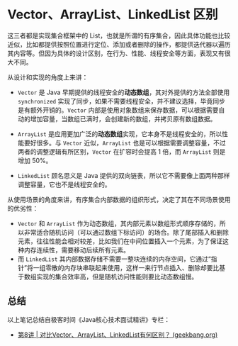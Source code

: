 # Vector、ArrayList、LinkedList 区别

这三者都是实现集合框架中的 List，也就是所谓的有序集合，因此具体功能也比较近似，比如都提供按照位置进行定位、添加或者删除的操作，都提供迭代器以遍历其内容等。但因为具体的设计区别，在行为、性能、线程安全等方面，表现又有很大不同。

从设计和实现的角度上来讲：

- `Vector` 是 Java 早期提供的线程安全的**动态数组**，其对外提供的方法全部使用 `synchronized` 实现了同步，如果不需要线程安全，并不建议选择，毕竟同步是有额外开销的。`Vector` 内部是使用对象数组来保存数据，可以根据需要自动的增加容量，当数组已满时，会创建新的数组，并拷贝原有数组数据。

- `ArrayList` 是应用更加广泛的**动态数组**实现，它本身不是线程安全的，所以性能要好很多。与 `Vector` 近似，`ArrayList` 也是可以根据需要调整容量，不过两者的调整逻辑有所区别，`Vector` 在扩容时会提高 1 倍，而 `ArrayList` 则是增加 50%。

- `LinkedList` 顾名思义是 Java 提供的双向链表，所以它不需要像上面两种那样调整容量，它也不是线程安全的。

从使用场景的角度来讲，有序集合内部数据的组织形式，决定了其在不同场景使用的优劣性：

- `Vector` 和 `ArrayList` 作为动态数组，其内部元素以数组形式顺序存储的，所以非常适合随机访问（可以通过数组下标访问）的场合。除了尾部插入和删除元素，往往性能会相对较差，比如我们在中间位置插入一个元素，为了保证这种内存连续性，需要移动后续所有元素。
- 而 `LinkedList` 其内部数据存储不需要一整块连续的内存空间，它通过“指针”将一组零散的内存块串联起来使用，这样一来行节点插入、删除却要比基于数组实现的集合效率高，但是随机访问性能则要比动态数组慢。

## 总结

以上笔记总结自极客时间《Java核心技术面试精讲》专栏：

- [第8讲 | 对比Vector、ArrayList、LinkedList有何区别？ (geekbang.org)](https://time.geekbang.org/column/article/7810)

